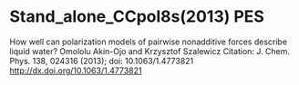 # Stand_alone_CCpol8s(2013) PES
How well can polarization models of pairwise nonadditive forces describe liquid water?
Omololu Akin-Ojo and Krzysztof Szalewicz
Citation: J. Chem. Phys. 138, 024316 (2013); doi: 10.1063/1.4773821
http://dx.doi.org/10.1063/1.4773821
